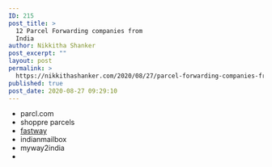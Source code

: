 ```yaml
---
ID: 215
post_title: >
  12 Parcel Forwarding companies from
  India
author: Nikkitha Shanker
post_excerpt: ""
layout: post
permalink: >
  https://nikkithashanker.com/2020/08/27/parcel-forwarding-companies-from-india/
published: true
post_date: 2020-08-27 09:29:10
---
```

<!-- wp:list -->
<ul><li>parcl.com</li><li>shoppre parcels</li><li><a href="http://fastwayindia.com/want-something-courier-from-india/" target="_blank" rel="noreferrer noopener" aria-label="fastway (opens in a new tab)">fastway</a></li><li>indianmailbox</li><li>myway2india</li><li></li></ul>
<!-- /wp:list -->